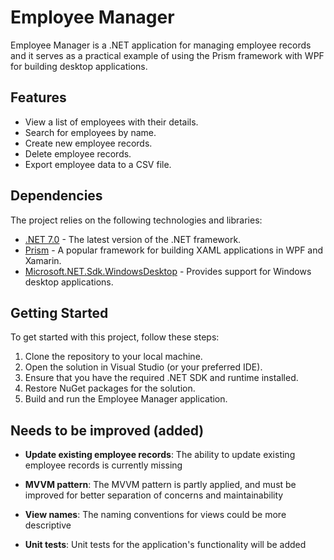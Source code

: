 # Employee Manager

Employee Manager is a .NET application for managing employee records and it serves as a practical example of using the Prism framework with WPF for building desktop applications.

## Features

- View a list of employees with their details.
- Search for employees by name.
- Create new employee records.
- Delete employee records.
- Export employee data to a CSV file.

## Dependencies

The project relies on the following technologies and libraries:

- [.NET 7.0](https://dotnet.microsoft.com/download/dotnet/7.0) - The latest version of the .NET framework.
- [Prism](https://prismlibrary.com/) - A popular framework for building XAML applications in WPF and Xamarin.
- [Microsoft.NET.Sdk.WindowsDesktop](https://dotnet.microsoft.com/apps/desktop) - Provides support for Windows desktop applications.

## Getting Started

To get started with this project, follow these steps:

1. Clone the repository to your local machine.
2. Open the solution in Visual Studio (or your preferred IDE).
3. Ensure that you have the required .NET SDK and runtime installed.
4. Restore NuGet packages for the solution.
5. Build and run the Employee Manager application.

## Needs to be improved (added)

- **Update existing employee records**: The ability to update existing employee records is currently missing 

- **MVVM pattern**: The MVVM pattern is partly applied, and must be improved for better separation of concerns and maintainability

- **View names**: The naming conventions for views could be more descriptive

- **Unit tests**: Unit tests for the application's functionality will be added 
